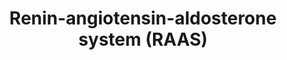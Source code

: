 ---
annotations:
- type: Pathway Ontology
  value: aldosterone biosynthetic pathway
- type: Pathway Ontology
  value: ACE inhibitor drug pathway
- type: Disease Ontology
  value: hypertension
- type: Pathway Ontology
  value: renin-angiotensin cascade pathway
- type: Pathway Ontology
  value: angiotensin signaling pathway
authors:
- Ozanozisik
- Marvin M2
- Egonw
- Eweitz
description: The pathway leading angiotensinogen to aldosterone
last-edited: 2021-12-21
organisms:
- Homo sapiens
redirect_from:
- /index.php/Pathway:WP4756
- /instance/WP4756
schema-jsonld:
- '@context': https://schema.org/
  '@id': https://wikipathways.github.io/pathways/WP4756.html
  '@type': Dataset
  creator:
    '@type': Organization
    name: WikiPathways
  description: The pathway leading angiotensinogen to aldosterone
  keywords:
  - Cholesterol
  - CYP11A1
  - CALML3
  - CAMK2A
  - CAMK2D
  - CAMK1
  - CALM3
  - CREB3L3
  - REN
  - CYP11B2
  - Progesterone
  - CREB3L2
  - 18-hydroxycorticosterone
  - CAMK2G
  - IP3
  - CAMK1G
  - ATF6B
  - ATF2
  - ITPR1
  - AGTR1 Inhibitor
  - AGTR2
  - CYP21A2
  - Aldosterone
  - CREB1
  - CAMK2B
  - PLCB2
  - CREB3L1
  - HSD3B2
  - Angiotensin II
  - ATF1
  - Corticosterone
  - ACE Inhibitor
  - CALML4
  - ITPR3
  - CALM2
  - CAMK1D
  - 11-Deoxycorticosterone
  - AGT
  - Pregnenolone
  - CTSG
  - CALM1
  - CREB3
  - CREB5
  - HSD3B1
  - ATF4
  - CALML5
  - Angiotensin I
  - STAR
  - calcium
  - ACE
  - CAMK4
  - AGTR1
  - GNAQ
  - CALML6
  - ITPR2
  - CREB3L4
  - CMA1
  license: CC0
  name: Renin-angiotensin-aldosterone system (RAAS)
seo: CreativeWork
title: Renin-angiotensin-aldosterone system (RAAS)
wpid: WP4756
---